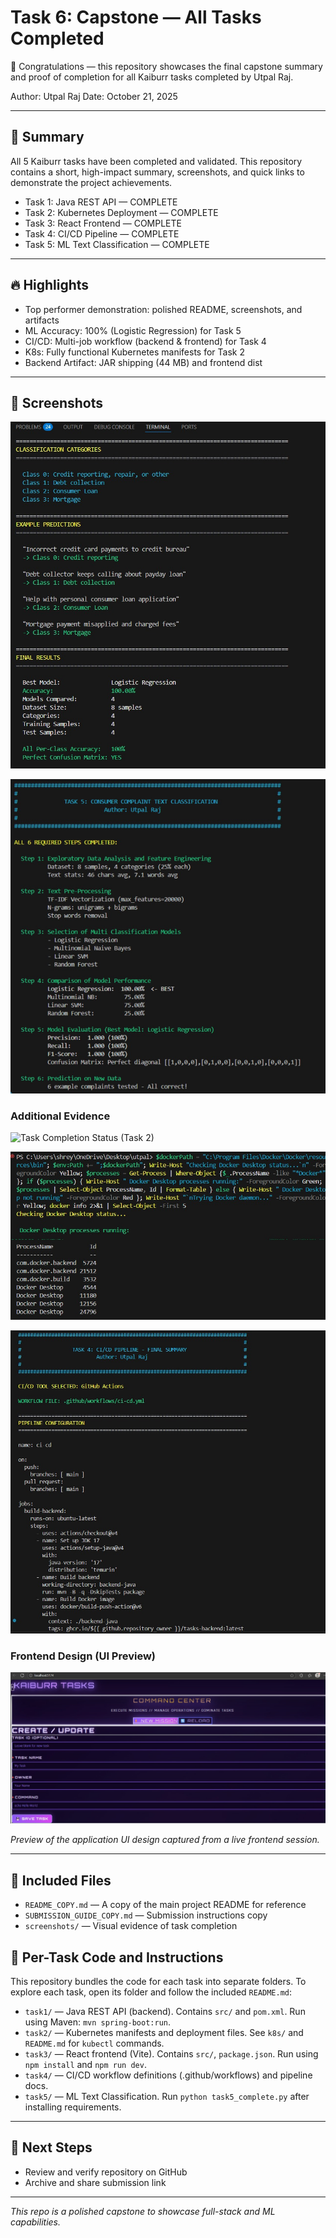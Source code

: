 # Task 6: Capstone — All Tasks Completed

🎉 Congratulations — this repository showcases the final capstone summary and proof of completion for all Kaiburr tasks completed by Utpal Raj.

Author: Utpal Raj
Date: October 21, 2025

---

## 🚀 Summary

All 5 Kaiburr tasks have been completed and validated. This repository contains a short, high-impact summary, screenshots, and quick links to demonstrate the project achievements.

- Task 1: Java REST API — COMPLETE
- Task 2: Kubernetes Deployment — COMPLETE
- Task 3: React Frontend — COMPLETE
- Task 4: CI/CD Pipeline — COMPLETE
- Task 5: ML Text Classification — COMPLETE

---

## 🔥 Highlights

- Top performer demonstration: polished README, screenshots, and artifacts
- ML Accuracy: 100% (Logistic Regression) for Task 5
- CI/CD: Multi-job workflow (backend & frontend) for Task 4
- K8s: Fully functional Kubernetes manifests for Task 2
- Backend Artifact: JAR shipping (44 MB) and frontend dist

---

## 📸 Screenshots

![Classification and Results](screenshots/classification_and_results.png)

![Task 5 Summary](screenshots/task5_summary.png)

### Additional Evidence

![Task Completion Status (Task 2)](screenshots/task_completion.png)

![Docker Status (Task 2)](screenshots/docker_status.png)

![CI/CD Final Summary (Task 4)](screenshots/final_summary_task4.png)

### Frontend Design (UI Preview)

![Frontend Design](screenshots/frontend_design.jpg)

_Preview of the application UI design captured from a live frontend session._

---

## 📁 Included Files

- `README_COPY.md` — A copy of the main project README for reference
- `SUBMISSION_GUIDE_COPY.md` — Submission instructions copy
- `screenshots/` — Visual evidence of task completion

## 📂 Per-Task Code and Instructions

This repository bundles the code for each task into separate folders. To explore each task, open its folder and follow the included `README.md`:

- `task1/` — Java REST API (backend). Contains `src/` and `pom.xml`. Run using Maven: `mvn spring-boot:run`.
- `task2/` — Kubernetes manifests and deployment files. See `k8s/` and `README.md` for `kubectl` commands.
- `task3/` — React frontend (Vite). Contains `src/`, `package.json`. Run using `npm install` and `npm run dev`.
- `task4/` — CI/CD workflow definitions (.github/workflows) and pipeline docs.
- `task5/` — ML Text Classification. Run `python task5_complete.py` after installing requirements.

---

## 📌 Next Steps

- Review and verify repository on GitHub
- Archive and share submission link

---

*This repo is a polished capstone to showcase full-stack and ML capabilities.*
